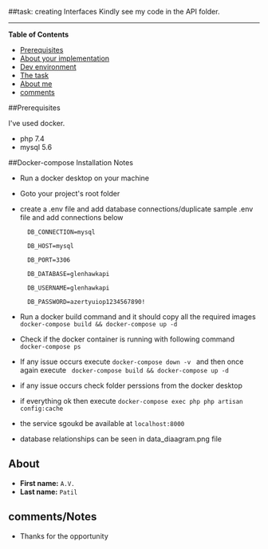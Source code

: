 
##task: creating Interfaces
Kindly see my code in the API folder.


***

**Table of Contents**


* [Prerequisites](#prerequisites)
* [About your implementation](#about-your-implementation)
* [Dev environment](#the-installation)
* [The task](#the-task)
* [About me](#about-me)
* [comments](#comments)


<a id="prerequisites"></a>
##Prerequisites

I've used docker.
- php 7.4
- mysql 5.6


<a id="the-installation"></a>
##Docker-compose Installation Notes

- Run a docker desktop on your machine
- Goto your project's root folder
- create a .env file and add database connections/duplicate sample .env file and add connections below

        DB_CONNECTION=mysql
        
        DB_HOST=mysql
        
        DB_PORT=3306
        
        DB_DATABASE=glenhawkapi
        
        DB_USERNAME=glenhawkapi
        
        DB_PASSWORD=azertyuiop1234567890!

- Run a docker build command and it should copy all the required images
`` docker-compose build && docker-compose up -d``
- Check if the docker container is running with following command
``docker-compose ps``
- If any issue occurs execute ``docker-compose down -v `` and then once again execute `` docker-compose build && docker-compose up -d``
- if any issue occurs check folder perssions from the docker desktop
- if everything ok then execute ``docker-compose exec php php artisan config:cache``
- the service sgoukd be available at ``localhost:8000``
- database relationships can be seen in data_diaagram.png file

<a id="the-task"></a>




 
<a id="about-me"></a>

## About 

* **First name:** `A.V.`
* **Last name:** `Patil`

<a id="comments"></a>
## comments/Notes

- Thanks for the opportunity
